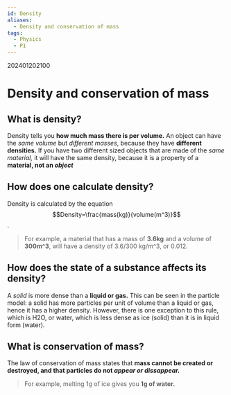 ```yaml
---
id: Density
aliases:
  - Density and conservation of mass
tags:
  - Physics
  - P1
---
```


202401202100
# Density and conservation of mass

## What is density?

Density tells you **how much mass there is per volume.** An object can have the *same volume* but *different masses*, because they have **different densities.** 
If you have two different sized objects that are made of the *same material,* it will have the same density, because it is a property of a **material, not an *object*** 

## How does one calculate density?

Density is calculated by the equation $$Density=\frac{mass(kg)}{volume(m^3)}$$.

>For example, a material that has a mass of **3.6kg** and a volume of **300m^3**, will have a density of 3.6/300 kg/m^3, or 0.012.

## How does the state of a substance affects its density?

A *solid* is more dense than a **liquid or gas.** This can be seen in the particle model: a solid has more particles per unit of volume than a liquid or gas, hence it has a higher density. However, there is one exception to this rule, which is H2O, or water, which is less dense as ice (solid) than it is in liquid form (water).

## What is conservation of mass?

The law of conservation of mass states that **mass cannot be created or destroyed, and that particles do not *appear or dissappear.***

>For example, melting 1g of ice gives you **1g of water.** 



